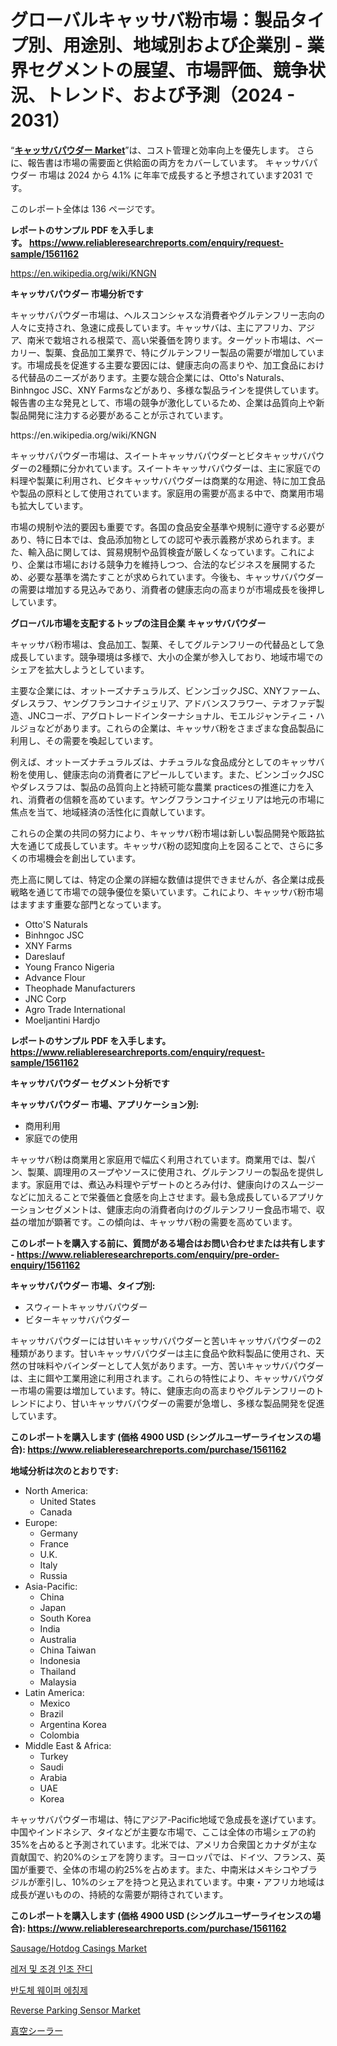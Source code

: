 <p><h1>グローバルキャッサバ粉市場：製品タイプ別、用途別、地域別および企業別 - 業界セグメントの展望、市場評価、競争状況、トレンド、および予測（2024 - 2031）</h1></p><p>&ldquo;<strong><a href="https://www.reliableresearchreports.com/cassava-powder-r1561162">キャッサバパウダー Market</a></strong>&rdquo;は、コスト管理と効率向上を優先します。 さらに、報告書は市場の需要面と供給面の両方をカバーしています。 キャッサバパウダー 市場は 2024 から 4.1% に年率で成長すると予想されています2031 です。</p>
<p>このレポート全体は 136 ページです。</p>
<p><strong>レポートのサンプル PDF を入手します。&nbsp;<a href="https://www.reliableresearchreports.com/enquiry/request-sample/1561162">https://www.reliableresearchreports.com/enquiry/request-sample/1561162</a></strong></p>
<p><a href="https://en.wikipedia.org/wiki/KNGN">https://en.wikipedia.org/wiki/KNGN</a></p>
<p><strong>キャッサバパウダー 市場分析です</strong></p>
<p><p>キャッサバパウダー市場は、ヘルスコンシャスな消費者やグルテンフリー志向の人々に支持され、急速に成長しています。キャッサバは、主にアフリカ、アジア、南米で栽培される根菜で、高い栄養価を誇ります。ターゲット市場は、ベーカリー、製菓、食品加工業界で、特にグルテンフリー製品の需要が増加しています。市場成長を促進する主要な要因には、健康志向の高まりや、加工食品における代替品のニーズがあります。主要な競合企業には、Otto's Naturals、Binhngoc JSC、XNY Farmsなどがあり、多様な製品ラインを提供しています。報告書の主な発見として、市場の競争が激化しているため、企業は品質向上や新製品開発に注力する必要があることが示されています。</p></p>
<p>https://en.wikipedia.org/wiki/KNGN</p>
<p><p>キャッサバパウダー市場は、スイートキャッサバパウダーとビタキャッサバパウダーの2種類に分かれています。スイートキャッサバパウダーは、主に家庭での料理や製菓に利用され、ビタキャッサバパウダーは商業的な用途、特に加工食品や製品の原料として使用されています。家庭用の需要が高まる中で、商業用市場も拡大しています。</p><p>市場の規制や法的要因も重要です。各国の食品安全基準や規制に遵守する必要があり、特に日本では、食品添加物としての認可や表示義務が求められます。また、輸入品に関しては、貿易規制や品質検査が厳しくなっています。これにより、企業は市場における競争力を維持しつつ、合法的なビジネスを展開するため、必要な基準を満たすことが求められています。今後も、キャッサバパウダーの需要は増加する見込みであり、消費者の健康志向の高まりが市場成長を後押ししています。</p></p>
<p><strong>グローバル市場を支配するトップの注目企業 キャッサバパウダー</strong></p>
<p><p>キャッサバ粉市場は、食品加工、製菓、そしてグルテンフリーの代替品として急成長しています。競争環境は多様で、大小の企業が参入しており、地域市場でのシェアを拡大しようとしています。</p><p>主要な企業には、オットーズナチュラルズ、ビンンゴックJSC、XNYファーム、ダレスラフ、ヤングフランコナイジェリア、アドバンスフラワー、テオファデ製造、JNCコーポ、アグロトレードインターナショナル、モエルジャンティニ・ハルジョなどがあります。これらの企業は、キャッサバ粉をさまざまな食品製品に利用し、その需要を喚起しています。</p><p>例えば、オットーズナチュラルズは、ナチュラルな食品成分としてのキャッサバ粉を使用し、健康志向の消費者にアピールしています。また、ビンンゴックJSCやダレスラフは、製品の品質向上と持続可能な農業 practicesの推進に力を入れ、消費者の信頼を高めています。ヤングフランコナイジェリアは地元の市場に焦点を当て、地域経済の活性化に貢献しています。</p><p>これらの企業の共同の努力により、キャッサバ粉市場は新しい製品開発や販路拡大を通じて成長しています。キャッサバ粉の認知度向上を図ることで、さらに多くの市場機会を創出しています。</p><p>売上高に関しては、特定の企業の詳細な数値は提供できませんが、各企業は成長戦略を通じて市場での競争優位を築いています。これにより、キャッサバ粉市場はますます重要な部門となっています。</p></p>
<p><ul><li>Otto'S Naturals</li><li>Binhngoc JSC</li><li>XNY Farms</li><li>Dareslauf</li><li>Young Franco Nigeria</li><li>Advance Flour</li><li>Theophade Manufacturers</li><li>JNC Corp</li><li>Agro Trade International</li><li>Moeljantini Hardjo</li></ul></p>
<p><strong>レポートのサンプル PDF を入手します。 <a href="https://www.reliableresearchreports.com/enquiry/request-sample/1561162">https://www.reliableresearchreports.com/enquiry/request-sample/1561162</a></strong></p>
<p><strong>キャッサバパウダー セグメント分析です</strong></p>
<p><strong>キャッサバパウダー 市場、アプリケーション別:</strong></p>
<p><ul><li>商用利用</li><li>家庭での使用</li></ul></p>
<p><p>キャッサバ粉は商業用と家庭用で幅広く利用されています。商業用では、製パン、製菓、調理用のスープやソースに使用され、グルテンフリーの製品を提供します。家庭用では、煮込み料理やデザートのとろみ付け、健康向けのスムージーなどに加えることで栄養価と食感を向上させます。最も急成長しているアプリケーションセグメントは、健康志向の消費者向けのグルテンフリー食品市場で、収益の増加が顕著です。この傾向は、キャッサバ粉の需要を高めています。</p></p>
<p><strong>このレポートを購入する前に、質問がある場合はお問い合わせまたは共有します - <a href="https://www.reliableresearchreports.com/enquiry/pre-order-enquiry/1561162">https://www.reliableresearchreports.com/enquiry/pre-order-enquiry/1561162</a></strong></p>
<p><strong>キャッサバパウダー 市場、タイプ別:</strong></p>
<p><ul><li>スウィートキャッサバパウダー</li><li>ビターキャッサバパウダー</li></ul></p>
<p><p>キャッサバパウダーには甘いキャッサバパウダーと苦いキャッサバパウダーの2種類があります。甘いキャッサバパウダーは主に食品や飲料製品に使用され、天然の甘味料やバインダーとして人気があります。一方、苦いキャッサバパウダーは、主に餌や工業用途に利用されます。これらの特性により、キャッサバパウダー市場の需要は増加しています。特に、健康志向の高まりやグルテンフリーのトレンドにより、甘いキャッサバパウダーの需要が急増し、多様な製品開発を促進しています。</p></p>
<p><strong>このレポートを購入します (価格 4900 USD (シングルユーザーライセンスの場合): <a href="https://www.reliableresearchreports.com/purchase/1561162">https://www.reliableresearchreports.com/purchase/1561162</a></strong></p>
<p><strong>地域分析は次のとおりです:</strong></p>
<p><ul>
    <li>
        North America:
        <ul>
            <li>United States</li>
            <li>Canada</li>
        </ul>
    </li>
    <li>
        Europe:
        <ul>
            <li>Germany</li>
            <li>France</li>
            <li>U.K.</li>
            <li>Italy</li>
            <li>Russia</li>
        </ul>
    </li>
    <li>
        Asia-Pacific:
        <ul>
            <li>China</li>
            <li>Japan</li>
            <li>South Korea</li>
            <li>India</li>
            <li>Australia</li>
            <li>China Taiwan</li>
            <li>Indonesia</li>
            <li>Thailand</li>
            <li>Malaysia</li>
        </ul>
    </li>
    <li>
        Latin America:
        <ul>
            <li>Mexico</li>
            <li>Brazil</li>
            <li>Argentina Korea</li>
            <li>Colombia</li>
        </ul>
    </li>
    <li>
        Middle East & Africa:
        <ul>
            <li>Turkey</li>
            <li>Saudi</li>
            <li>Arabia</li>
            <li>UAE</li>
            <li>Korea</li>
        </ul>
    </li>
    </ul></p>
<p><p>キャッサバパウダー市場は、特にアジア-Pacific地域で急成長を遂げています。中国やインドネシア、タイなどが主要な市場で、ここは全体の市場シェアの約35%を占めると予測されています。北米では、アメリカ合衆国とカナダが主な貢献国で、約20%のシェアを誇ります。ヨーロッパでは、ドイツ、フランス、英国が重要で、全体の市場の約25%を占めます。また、中南米はメキシコやブラジルが牽引し、10%のシェアを持つと見込まれています。中東・アフリカ地域は成長が遅いものの、持続的な需要が期待されています。</p></p>
<p><strong>このレポートを購入します (価格 4900 USD (シングルユーザーライセンスの場合): <a href="https://www.reliableresearchreports.com/purchase/1561162">https://www.reliableresearchreports.com/purchase/1561162</a></strong></p>
<p><p><a href="https://medium.com/@sylviajacksonb5/the-global-sausage-hotdog-casings-market-is-at-the-forefront-of-innovation-driving-rapid-009c72d4499d">Sausage/Hotdog Casings Market</a></p><p><a href="https://medium.com/@kelvinfeenrey98677/%EC%84%B8%EA%B3%84-leisure-and-landscaping-artificial-turf-market-%EC%9D%80-2024%EC%97%90%EC%84%9C-2031%EB%A1%9C-%EC%97%B0%ED%8F%89%EA%B7%A0-%EC%A6%9D%EA%B0%80%EC%9C%A8%EC%9D%84-%EB%B3%B4%EC%9D%BC-%EA%B2%83%EC%9C%BC%EB%A1%9C-%EC%98%88%EC%83%81%EB%90%A9%EB%8B%88%EB%8B%A4-dd7cf347862a">레저 및 조경 인조 잔디</a></p><p><a href="https://medium.com/@kelvinfeenrey98677/%EB%B0%98%EB%8F%84%EC%B2%B4-%EC%9B%A8%EC%9D%B4%ED%8D%BC-%EC%8B%9D%EA%B0%81%EC%A0%9C-%EC%82%B0%EC%97%85%EC%97%90-%EB%8C%80%ED%95%9C-%ED%86%B5%EC%B0%B0-%EC%8B%9C%EC%9E%A5-%EC%9E%AC%EB%AC%B4-%EC%83%81%ED%83%9C-%EC%8B%9C%EC%9E%A5-%EA%B7%9C%EB%AA%A8-%EB%B0%8F-2031%EB%85%84%EA%B9%8C%EC%A7%80%EC%9D%98-%EC%88%98%EC%9D%B5-%EB%B6%84%EC%84%9D-7202bc67fd68">반도체 웨이퍼 에칭제</a></p><p><a href="https://www.linkedin.com/pulse/unlocking-growth-potential-market-strategic-analysis-reverse-wzcxe?trackingId=xAZ%2F7eRsQkKM6Q766k%2FDMQ%3D%3D">Reverse Parking Sensor Market</a></p><p><a href="https://medium.com/@sheilabruen2023/vacuum-sealers-market-%E3%81%AE%E3%82%B0%E3%83%AD%E3%83%BC%E3%83%90%E3%83%AB%E5%B8%82%E5%A0%B4%E6%A6%82%E8%A6%81%E3%81%AF-%E4%B8%96%E7%95%8C%E3%81%8A%E3%82%88%E3%81%B3%E4%B8%BB%E8%A6%81%E5%B8%82%E5%A0%B4%E3%81%AB%E3%81%8A%E3%81%91%E3%82%8B%E6%A5%AD%E7%95%8C%E3%81%AB%E5%BD%B1%E9%9F%BF%E3%82%92%E4%B8%8E%E3%81%88%E3%82%8B%E4%B8%BB%E8%A6%81%E3%81%AA%E3%83%88%E3%83%AC%E3%83%B3%E3%83%89%E3%81%AB%E3%81%A4%E3%81%84%E3%81%A6-%E7%8B%AC%E8%87%AA%E3%81%AE%E8%A6%96%E7%82%B9%E3%82%92%E6%8F%90%E4%BE%9B%E3%81%97%E3%81%BE%E3%81%99-27abe544897e">真空シーラー</a></p></p>